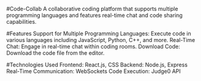 #Code-Collab
A collaborative coding platform that supports multiple programming languages and features real-time chat and code sharing capabilities.

#Features
Support for Multiple Programming Languages: Execute code in various languages including JavaScript, Python, C++, and more.
Real-Time Chat: Engage in real-time chat within coding rooms.
Download Code: Download the code file from the editor.

#Technologies Used
Frontend: React.js, CSS
Backend: Node.js, Express
Real-Time Communication: WebSockets
Code Execution: Judge0 API
